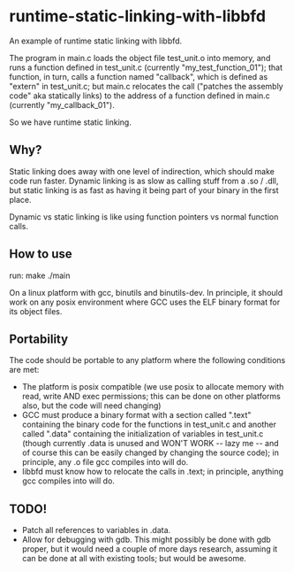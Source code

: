runtime-static-linking-with-libbfd
==================================

An example of runtime static linking with libbfd.

The program in main.c loads the object file test_unit.o into memory, and runs a function defined in test_unit.c (currently "my_test_function_01");
that function, in turn, calls a function named "callback",
which is defined as "extern" in test_unit.c; but main.c relocates the call ("patches the assembly code" aka statically links) to the address of a function defined in main.c 
(currently "my_callback_01").

So we have runtime static linking.


Why?
-------

Static linking does away with one level of indirection, which should make code run faster. Dynamic linking is as slow as calling stuff from a .so / .dll, but static linking is as fast as having it being part of your binary in the first place.

Dynamic vs static linking is like using function pointers vs normal function calls.

How to use
-----------

run:
	make
	./main
	
On a linux platform with gcc, binutils and binutils-dev. In principle, it should work on any posix environment where GCC uses the ELF binary format for its object files.

Portability
-------------

The code should be portable to any platform where the following conditions are met:
* The platform is posix compatible (we use posix to allocate memory with read, write AND exec permissions; this can be done on other platforms also, but the code will need changing)
* GCC must produce a binary format with a section called ".text" containing the binary code for the functions in test_unit.c and another called ".data" containing the initialization of variables in test_unit.c (though currently .data is unused and WON'T WORK -- lazy me -- and of course this can be easily changed by changing the source code); in principle, any .o file gcc compiles into will do.
* libbfd must know how to relocate the calls in .text; in principle, anything gcc compiles into will do.

TODO!
--------
* Patch all references to variables in .data.
* Allow for debugging with gdb. This might possibly be done with gdb proper, but it would need a couple of more days research, assuming it can be done at all with existing tools; but would be awesome.
